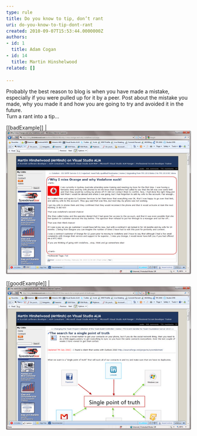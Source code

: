 ```yaml
---
type: rule
title: Do you know to tip, don’t rant
uri: do-you-know-to-tip-dont-rant
created: 2010-09-07T15:53:44.0000000Z
authors:
- id: 1
  title: Adam Cogan
- id: 14
  title: Martin Hinshelwood
related: []

---
```


Probably the best reason to blog is when you have made a mistake, especially if you were pulled up for it by a peer. Post about the mistake you made, why you made it and how you are going to try and avoided it in the future. <br> 
Turn a rant into a tip…


[[badExample]]
| ![It is too easy to rant](RulesBloggingTipBad.jpg "SNAGHTML1b864a4")


[[goodExample]]
| ![What started out as a rant about Plaxo became a tip on how to get round it](RulesBloggingTipGood.jpg "SNAGHTML1b94284")
